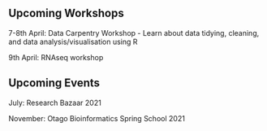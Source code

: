 ## Upcoming Workshops

7-8th April: Data Carpentry Workshop - Learn about data tidying, cleaning, and data analysis/visualisation using R

9th April: RNAseq workshop

## Upcoming Events

July: Research Bazaar 2021

November: Otago Bioinformatics Spring School 2021